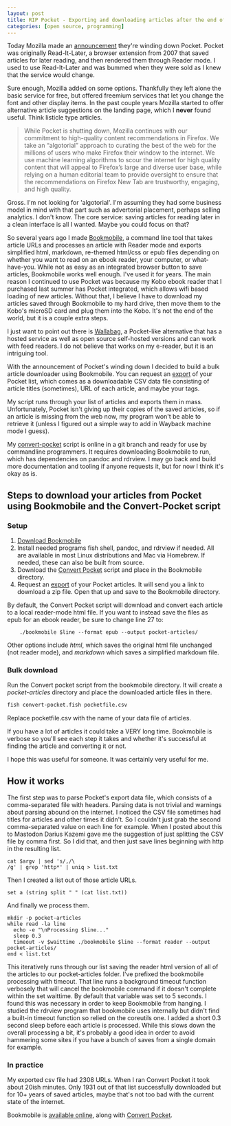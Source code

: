 ```yaml
---
layout: post
title: RIP Pocket - Exporting and downloading articles after the end of Mozilla Pocket 🗞️🎒
categories: [open source, programming]
---
```


Today Mozilla made an [announcement](https://getpocket.com/farewell) they're winding down Pocket. Pocket was originally Read-It-Later, a browser extension from 2007 that saved articles for later reading, and then rendered them through Reader mode. I used to use Read-It-Later and was bummed when they were sold as I knew that the service would change. 

Sure enough, Mozilla added on some options. Thankfully they left alone the basic service for free, but offered freemium services that let you change the font and other display items. In the past couple years Mozilla started to offer alternative article suggestions on the landing page, which I **never** found useful. Think listicle type articles.

> While Pocket is shutting down, Mozilla continues with our commitment to high-quality content recommendations in Firefox. We take an “algotorial” approach to curating the best of the web for the millions of users who make Firefox their window to the internet. We use machine learning algorithms to scour the internet for high quality content that will appeal to Firefox’s large and diverse user base, while relying on a human editorial team to provide oversight to ensure that the recommendations on Firefox New Tab are trustworthy, engaging, and high quality.

Gross. I'm not looking for 'algotorial'. I'm assuming they had some business model in mind with that part such as advertorial placement, perhaps selling analytics. I don't know. The core service: saving articles for reading later in a clean interface is all I wanted. Maybe you could focus on that? 

So several years ago I made [Bookmobile](https://tildegit.org/exquisitecorp/bookmobile), a command line tool that takes article URLs and processes an article with Reader mode and exports simplified html, markdown, re-themed html/css or epub files depending on whether you want to read on an ebook reader, your computer, or what-have-you. While not as easy as an integrated browser button to save articles, Bookmobile works well enough. I've used it for years. The main reason I continued to use Pocket was because my Kobo ebook reader that I purchased last summer has Pocket integrated, which allows wifi based loading of new articles. Without that, I believe I have to download my articles saved through Bookmobile to my hard drive, then move them to the Kobo's microSD card and plug them into the Kobo. It's not the end of the world, but it is a couple extra steps.

I just want to point out there is [Wallabag](https://wallabag.org/), a Pocket-like alternative that has a hosted service as well as open source self-hosted versions and can work with feed readers. I do not believe that works on my e-reader, but it is an intriguing tool.

With the announcement of Pocket's winding down I decided to build a bulk article downloader using Bookmobile. You can request an [export](https://support.mozilla.org/en-US/kb/exporting-your-pocket-list) of your Pocket list, which comes as a downloadable CSV data file consisting of article titles (sometimes), URL of each article, and maybe your tags. 

My script runs through your list of articles and exports them in mass. Unfortunately, Pocket isn't giving up their copies of the saved articles, so if an article is missing from the web now, my program won't be able to retrieve it (unless I figured out a simple way to add in Wayback machine mode I guess). 

My [convert-pocket](https://tildegit.org/exquisitecorp/bookmobile/src/branch/pocket-export/convert-pocket.fish) script is online in a git branch and ready for use by commandline programmers. It requires downloading Bookmobile to run, which has dependencies on pandoc and rdrview. I may go back and build more documentation and tooling if anyone requests it, but for now I think it's okay as is.

## Steps to download your articles from Pocket using Bookmobile and the Convert-Pocket script

### Setup

1. [Download Bookmobile](https://tildegit.org/exquisitecorp/bookmobile/)
2. Install needed programs fish shell, pandoc, and rdrview if needed. All are available in most Linux distributions and Mac via Homebrew. If needed, these can also be built from source.
3. Download the [Convert Pocket](https://tildegit.org/exquisitecorp/bookmobile/src/branch/pocket-export/convert-pocket.fish) script and place in the Bookmobile directory.
4. Request an [export](https://getpocket.com/export) of your Pocket articles. It will send you a link to download a zip file. Open that up and save to the Bookmobile directory.

By default, the Convert Pocket script will download and convert each article to a local reader-mode html file. If you want to instead save the files as epub for an ebook reader, be sure to change line 27 to:

```fish
    ./bookmobile $line --format epub --output pocket-articles/
```

Other options include *html*, which saves the original html file unchanged (not reader mode), and *markdown* which saves a simplified markdown file.

### Bulk download

Run the Convert pocket script from the bookmobile directory. It will create a *pocket-articles* directory and place the downloaded article files in there.

```sh
fish convert-pocket.fish pocketfile.csv
```

Replace pocketfile.csv with the name of your data file of articles.

If you have a lot of articles it could take a VERY long time. Bookmobile is verbose so you'll see each step it takes and whether it's successful at finding the article and converting it or not.

I hope this was useful for someone. It was certainly very useful for me.

## How it works

The first step was to parse Pocket's export data file, which consists of a comma-separated file with headers. Parsing data is not trivial and warnings about parsing abound on the internet. I noticed the CSV file sometimes had titles for articles and other times it didn't. So I couldn't just grab the second comma-separated value on each line for example. When I posted about this to Mastodon Darius Kazemi gave me the suggestion of just splitting the CSV file by comma first. So I did that, and then just save lines beginning with http in the resulting list.

```fish
cat $argv | sed 's/,/\
/g' | grep 'http*' | uniq > list.txt
```

Then I created a list out of those article URLs.

```fish
set a (string split " " (cat list.txt))
```

And finally we process them.

```fish
mkdir -p pocket-articles
while read -la line
  echo -e "\nProcessing $line..."
  sleep 0.3
  timeout -v $waittime ./bookmobile $line --format reader --output pocket-articles/
end < list.txt
```

This iteratively runs through our list saving the reader html version of all of the articles to our pocket-articles folder. I've prefixed the bookmobile processing with timeout. That line runs a background timeout function verbosely that will cancel the bookmobile command if it doesn't complete within the set waittime. By default that variable was set to 5 seconds. I found this was necessary in order to keep Bookmobile from hanging. I studied the rdrview program that bookmobile uses internally but didn't find a built-in timeout function so relied on the coreutils one. I added a short 0.3 second sleep before each article is processed. While this slows down the overall processing a bit, it's probably a good idea in order to avoid hammering some sites if you have a bunch of saves from a single domain for example. 

### In practice

My exported csv file had 2308 URLs. When I ran Convert Pocket it took about 20ish minutes. Only 1931 out of that list successfully downloaded but for 10+ years of saved articles, maybe that's not too bad with the current state of the internet.

Bookmobile is [available online](https://tildegit.org/exquisitecorp/bookmobile), along with [Convert Pocket](https://tildegit.org/exquisitecorp/bookmobile/src/branch/pocket-export/convert-pocket.fish).
